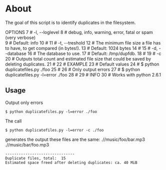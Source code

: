 # About

The goal of this script is to identify duplicates in the filesystem.

OPTIONS
  7 #   -l, --loglevel 
  8 #       debug, info, warning, error, fatal or spam (very verbose)   
  9 #       Default: info
 10 #
 11 #   -t, --treshold
 12 #       The minimum file size a file has to have, to get compared (in bytes!).
 13 #       Default: 1024 bytes 
 14 #
 15 #   -d, --database
 16 #       The database to use.
 17 #       Default: /tmp/dupfdb.<randomint>
 18 #
 19 #   -c
 20 #       Outputs total count and estimated file size that could be saved by deleting duplicates.
 21 #
 22 # EXAMPLE
 23 #   Default values
 24 #       $ python duplicatefiles.py ./foo
 25 #
 26 #   Only output errors
 27 #       $ python duplicatefiles.py -l=error ./foo
 28 #
 29 # INFO
 30 #   Works with python 2.6.1

## Usage
	
Output only errors

	$ python duplicatefiles.py -l=error ./foo


The call

	$ python duplicatefiles.py -l=error -c ./foo

generates the output
	these files are the same: 
	.//music/foo/bar.mp3
	.//music/bar/foo.mp3

	-------------------------------
	Duplicate files, total:  15
	Estimated space freed after deleting duplicates: ca. 40 MiB


